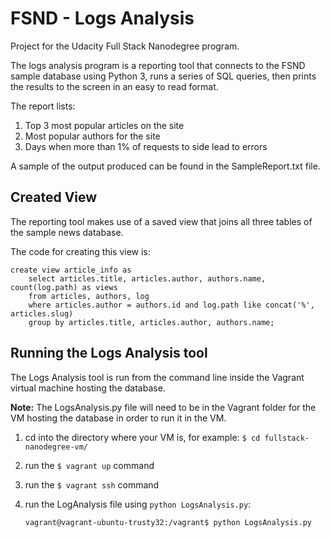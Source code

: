 # FSND - Logs Analysis

Project for the Udacity Full Stack Nanodegree program.

The logs analysis program is a reporting tool that connects to the FSND sample database using Python 3, runs a series of SQL queries, then prints the results to the screen in an easy to read format.

The report lists:

1. Top 3 most popular articles on the site
2. Most popular authors for the site
3. Days when more than 1% of requests to side lead to errors

A sample of the output produced can be found in the SampleReport.txt file.

## Created View
The reporting tool makes use of a saved view that joins all three tables of the sample news database.

The code for creating this view is:

```
create view article_info as
    select articles.title, articles.author, authors.name, count(log.path) as views
    from articles, authors, log
    where articles.author = authors.id and log.path like concat('%', articles.slug)
    group by articles.title, articles.author, authors.name;
```

## Running the Logs Analysis tool
The Logs Analysis tool is run from the command line inside the Vagrant virtual machine hosting the database.

**Note:** The LogsAnalysis.py file will need to be in the Vagrant folder for the VM hosting the database in order to run it in the VM.

1. cd into the directory where your VM is, for example:
   `$ cd fullstack-nanodegree-vm/`
2. run the `$ vagrant up` command
3. run the `$ vagrant ssh` command
4. run the LogAnalysis file using `python LogsAnalysis.py`:

    `vagrant@vagrant-ubuntu-trusty32:/vagrant$ python LogsAnalysis.py`
